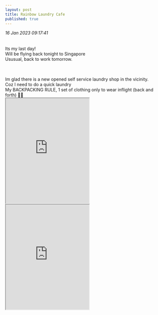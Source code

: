 ```yaml
---
layout: post
title: Rainbow Laundry Cafe
published: true
---
```

_16 Jan 2023 09:17:41_
<br>
<br>
<br>
Its my last day!
<br>
Will be flying back tonight to Singapore
<br>
Ususual, back to work tomorrow.
<br>
<!--more-->
<br>
<br>
Im glad there is a new opened self service laundry shop in the vicinity.
<br>
Coz I need to do a quick laundry
<br>
My BACKPACKING RULE, 1 set of clothing only to wear inflight (back and forth) 🎒😬
<br>
<iframe src="https://drive.google.com/file/d/1XmhtZoiVMMgo9fK48SbkjGt32ipmK4Sz/preview" width="270" height="340" allow="autoplay"></iframe>
<iframe src="https://drive.google.com/file/d/10_5kyM3tUoAO1zHsd4dS72iYLhLorgGH/preview" width="270" height="340" allow="autoplay"></iframe>
